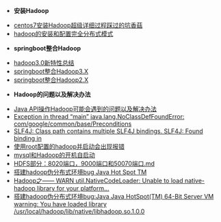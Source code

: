 <!-- docs/_sidebar.md -->
* **安装Hadoop**
- [centos7安装Hadoop超级详细过程踩过的坑香菇](/大数据/Hadoop/doc/centos7安装Hadoop超级详细过程踩过的坑香菇.md)
- [hadoop的安装和配置完全分布式模式](/大数据/Hadoop/doc/hadoop的安装和配置完全分布式模式.md)
* **springboot整合Hadoop**
- [hadoop3.0新特性总结](/大数据/Hadoop/doc/hadoop3.0新特性总结.md)
- [springboot整合Hadoop3.X](/大数据/Hadoop/doc/springboot整合Hadoop3.X.md)
- [springboot整合Hadoop2.X](/大数据/Hadoop/doc/springboot整合Hadoop2.X.md)
* **Hadoop的问题以及解决办法**
- [Java API操作Hadoop可能会遇到的问题以及解决办法](/大数据/Hadoop/doc/JavaAPI操作Hadoop可能会遇到的问题以及解决办法.md)
- [Exception in thread “main” java.lang.NoClassDefFoundError: com/google/common/base/Preconditions](/大数据/Hadoop/doc/ExceptioninthreadjavaPreconditions.md)
- [SLF4J: Class path contains multiple SLF4J bindings. SLF4J: Found binding in](/大数据/Hadoop/doc/SLF4JClasspathcontainsmultipleSLF4Jbindings.md)
- [使用root配置的hadoop并启动会出现报错](/大数据/Hadoop/doc/使用root配置的hadoop并启动会出现报错.md)
- [mysql和Hadoop的开机自启动](/大数据/Hadoop/doc/mysql和Hadoop的开机自启动.md)
- [HDFS部分：8020端口，9000端口和50070端口.md](/大数据/Hadoop/doc/HDFS部分：8020端口，9000端口和50070端口.md.md)
- [搭建hadoop伪分布式环境bug Java Hot Spot TM](/大数据/Hadoop/doc/搭建hadoop伪分布式环境bugJavaHotSpotTM.md)
- [Hadoop之—— WARN util.NativeCodeLoader: Unable to load native-hadoop library for your platform...](/大数据/Hadoop/doc/HadoopWARNUnableto.md)
- [搭建hadoop伪分布式环境bug:Java Java HotSpot(TM) 64-Bit Server VM warning: You have loaded library /usr/local/hadoop/lib/native/libhadoop.so.1.0.0](/大数据/Hadoop/doc/搭建hadoop伪分布式环境Youhaveloadedibrary.md)


